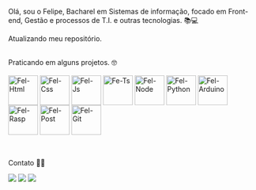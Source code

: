 Olá, sou  o Felipe, Bacharel em Sistemas de informação, focado em Front-end, Gestão e processos de T.I. e outras tecnologias. 📚💻
<Br>
	
Atualizando meu repositório.

<br>
Praticando em alguns projetos. 🤓




</div>
<div style="display: inline_block"><br>
  <img align="center" alt="Fel-Html" height="60" width="60"   <img src="https://img.icons8.com/color/96/000000/html-5--v1.png"/>
  <img align="center" alt="Fel-Css" height="60" width="60"    <img src="https://img.icons8.com/color/96/000000/css3.png"/>
  <img align="center" alt="Fel-Js" height="60" width="60"     <img src="https://img.icons8.com/color/96/000000/javascript--v1.png"/>
  <img align="center" alt="Fe-Ts" height="60" width="60"      <img src="https://img.icons8.com/color/96/000000/typescript.png"/>
  <img align="center" alt="Fel-Node" height="60" width="60"   <img src="https://img.icons8.com/color/96/000000/nodejs.png"/>
  <img align="center" alt="Fel-Python" height="60" width="60" <img src="https://img.icons8.com/fluency/96/000000/python.png"/>
  <img align="center" alt="Fel-Arduino" height="60" width="60" <img src="https://img.icons8.com/fluency/96/000000/arduino.png"/>
  <img align="center" alt="Fel-Rasp" height="60" width="60"    <img src="https://img.icons8.com/office/80/000000/raspberry-pi.png"/>
  <img align="center" alt="Fel-Post" height="60" width="60"    <img src="https://img.icons8.com/color/96/000000/postgreesql.png"/>
  <img align="center" alt="Fel-Git" height="60" width="60"     <img src="https://img.icons8.com/color/96/000000/git.png"/>
</div>
<br>
</br>

Contato 📧🔰

<div>
	<a href = "mailto:feliperamos_rj@hotmail.com"><img src="https://img.shields.io/badge/-Gmail-%23333?style=for-the-badge&logo=gmail&logoColor=white" destino ="_blank"></a>
<a href="https://discord.com/channels/Ofeliperamos#6592" target="_blank"> <img src="https://img.shields.io/badge/Discord-7289DA?style=for-the-badge&logo= discord&logoColor=white" target="_blank"></a>
	<a href="https://linkedin.com/in/felipe-ramos-a37a47140" target="_blank"> <img src="https://img.shields.io/badge/LinkedIn-0077B5?style=for-the-badge&logo=linkedin&logoColor=white"></a>
	
 
</div>
